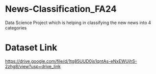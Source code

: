 # News-Classification_FA24
Data Science Project which is helping in classifying the new news into 4 categories 
# Dataset Link
https://drive.google.com/file/d/1tg85UUD0js1qntAs-eNxEWUjhS-2zhg8/view?usp=drive_link
